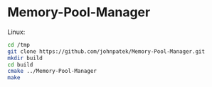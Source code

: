 # Memory-Pool-Manager

Linux:

```bash
cd /tmp
git clone https://github.com/johnpatek/Memory-Pool-Manager.git
mkdir build
cd build
cmake ../Memory-Pool-Manager
make
```